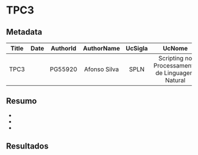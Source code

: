 # TPC3

## Metadata

| Title | Date | AuthorId | AuthorName | UcSigla | UcNome |
|:-----:|:----:|:--------:|:----------:|:-------:|:------:|
| TPC3 | | PG55920 | Afonso Silva | SPLN | Scripting no Processamento de Linguagem Natural |

## Resumo

-
-
-

## Resultados

